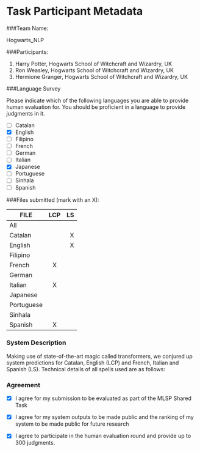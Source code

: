 # Task Participant Metadata

###Team Name: 

Hogwarts_NLP

###Participants:

1. Harry Potter, Hogwarts School of Witchcraft and Wizardry, UK
2. Ron Weasley, Hogwarts School of Witchcraft and Wizardry, UK
3. Hermione Granger, Hogwarts School of Witchcraft and Wizardry, UK

###Language Survey

Please indicate which of the following languages you are able to provide human evaluation for. You should be proficient in a language to provide judgments in it.

 - [ ] Catalan
 - [X] English
 - [ ] Filipino
 - [ ] French
 - [ ] German
 - [ ] Italian
 - [X] Japanese
 - [ ] Portuguese
 - [ ] Sinhala
 - [ ] Spanish

###Files submitted (mark with an X):

| FILE        | LCP  | LS  |
| ------------|:----:|----:|
| All         |      |     |
| Catalan     |      |  X  |
| English     |      |  X  |
| Filipino    |      |     |
| French      |   X  |     |
| German      |      |     |
| Italian     |   X  |     |
| Japanese    |      |     |
| Portuguese  |      |     |
| Sinhala     |      |     |
| Spanish     |   X  |     |

### System Description

Making use of state-of-the-art magic called transformers, we conjured up system predictions for Catalan, English (LCP) and French, Italian and Spanish (LS). Technical details of all spells used are as follows:

### Agreement

- [X] I agree for my submission to be evaluated as part of the MLSP Shared Task
- [X] I agree for my system outputs to be made public and the ranking of my system to be made public for future research
- [X] I agree to participate in the human evaluation round and provide up to 300 judgments.


